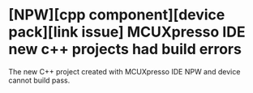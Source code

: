 # \[NPW\]\[cpp component\]\[device pack\]\[link issue\] MCUXpresso IDE new c++ projects had build errors 

The new C++ project created with MCUXpresso IDE NPW and device cannot build pass.


